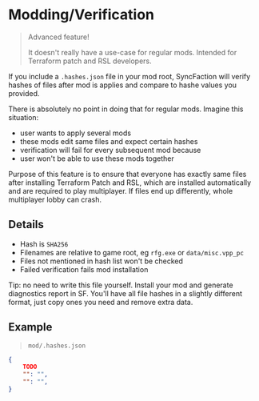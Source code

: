 # Modding/Verification

> Advanced feature!
>
> It doesn't really have a use-case for regular mods. Intended for Terraform patch and RSL developers.

If you include a `.hashes.json` file in your mod root, SyncFaction will verify hashes of files after mod is applies and compare to hashe values you provided.

There is absolutely no point in doing that for regular mods. Imagine this situation:

* user wants to apply several mods
* these mods edit same files and expect certain hashes
* verification will fail for every subsequent mod because
* user won't be able to use these mods together

Purpose of this feature is to ensure that everyone has exactly same files after installing Terraform Patch and RSL, which are installed automatically and are required to play multiplayer. If files end up differently, whole multiplayer lobby can crash.

## Details

* Hash is `SHA256`
* Filenames are relative to game root, eg `rfg.exe` or `data/misc.vpp_pc`
* Files not mentioned in hash list won't be checked
* Failed verification fails mod installation

Tip: no need to write this file yourself. Install your mod and generate diagnostics report in SF. You'll have all file hashes in a slightly different format, just copy ones you need and remove extra data.

## Example

> `mod/.hashes.json`

```json
{
    TODO
    "": "",
    "": "",
}
```